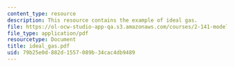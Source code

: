 ```yaml
---
content_type: resource
description: This resource contains the example of ideal gas.
file: https://ol-ocw-studio-app-qa.s3.amazonaws.com/courses/2-141-modeling-and-simulation-of-dynamic-systems-fall-2006/79b25e0d882d1557089b34cac4db9489_ideal_gas.pdf
file_type: application/pdf
resourcetype: Document
title: ideal_gas.pdf
uid: 79b25e0d-882d-1557-089b-34cac4db9489
---
```

